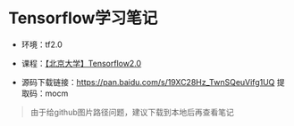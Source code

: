 # Tensorflow学习笔记

- 环境：tf2.0

- 课程：[【北京大学】Tensorflow2.0](https://www.bilibili.com/video/BV1B7411L7Qt)

- 源码下载链接：https://pan.baidu.com/s/19XC28Hz_TwnSQeuVifg1UQ 提取码：mocm

> 由于给github图片路径问题，建议下载到本地后再查看笔记
